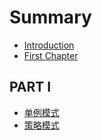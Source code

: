 # Summary

* [Introduction](README.md)
* [First Chapter](chapter1.md)

## PART I

* [单例模式](Singleton/Singleton.md)
* [策略模式](Strategy/Strategy.md)
